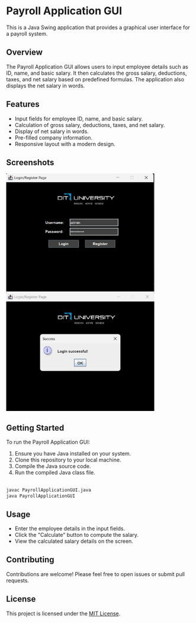 <!DOCTYPE html>
<html lang="en">
<head>
    <meta charset="UTF-8">
    <meta name="viewport" content="width=device-width, initial-scale=1.0">
    <title>Payroll Application GUI</title>
</head>
<body>

<h1>Payroll Application GUI</h1>

<p>This is a Java Swing application that provides a graphical user interface for a payroll system.</p>

<h2>Overview</h2>

<p>The Payroll Application GUI allows users to input employee details such as ID, name, and basic salary. It then calculates the gross salary, deductions, taxes, and net salary based on predefined formulas. The application also displays the net salary in words.</p>

<h2>Features</h2>

<ul>
    <li>Input fields for employee ID, name, and basic salary.</li>
    <li>Calculation of gross salary, deductions, taxes, and net salary.</li>
    <li>Display of net salary in words.</li>
    <li>Pre-filled company information.</li>
    <li>Responsive layout with a modern design.</li>
</ul>

<h2>Screenshots</h2>

<img src="images/1.png" alt="Login Page" width="400">
<img src="images/2.png" alt="Login Sucessfull" width="400">

<h2>Getting Started</h2>

<p>To run the Payroll Application GUI:</p>

<ol>
    <li>Ensure you have Java installed on your system.</li>
    <li>Clone this repository to your local machine.</li>
    <li>Compile the Java source code.</li>
    <li>Run the compiled Java class file.</li>
</ol>

<pre><code>
javac PayrollApplicationGUI.java
java PayrollApplicationGUI
</code></pre>

<h2>Usage</h2>

<ul>
    <li>Enter the employee details in the input fields.</li>
    <li>Click the "Calculate" button to compute the salary.</li>
    <li>View the calculated salary details on the screen.</li>
</ul>

<h2>Contributing</h2>

<p>Contributions are welcome! Please feel free to open issues or submit pull requests.</p>

<h2>License</h2>

<p>This project is licensed under the <a href="LICENSE">MIT License</a>.</p>

</body>
</html>
